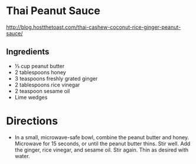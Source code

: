 # Thai Peanut Sauce
http://blog.hostthetoast.com/thai-cashew-coconut-rice-ginger-peanut-sauce/

## Ingredients
* ⅓ cup peanut butter
* 2 tablespoons honey
* 3 teaspoons freshly grated ginger
* 2 tablespoons rice vinegar
* 2 teaspoon sesame oil
* Lime wedges

# Directions
* In a small, microwave-safe bowl, combine the peanut butter and honey. Microwave for 15 seconds, or until the peanut butter thins. Stir well. Add the ginger, rice vinegar, and sesame oil. Stir again. Thin as desired with water.
